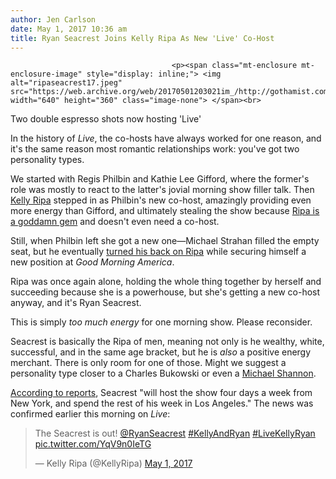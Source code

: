 ```yaml
---
author: Jen Carlson
date: May 1, 2017 10:36 am
title: Ryan Seacrest Joins Kelly Ripa As New 'Live' Co-Host
---
```


	
										<p><span class="mt-enclosure mt-enclosure-image" style="display: inline;"> <img alt="ripaseacrest17.jpeg" src="https://web.archive.org/web/20170501203021im_/http://gothamist.com/attachments/arts_jen/ripaseacrest17.jpeg" width="640" height="360" class="image-none"> </span><br>
<span class="photo_caption">Two double espresso shots now hosting &apos;Live&apos;</span></p>

<p>In the history of <em>Live</em>, the co-hosts have always worked for one reason, and it&apos;s the same reason most romantic relationships work: you&apos;ve got two personality types. </p>

<p>We started with Regis Philbin and Kathie Lee Gifford, where the former&apos;s role was mostly to react to the latter&apos;s jovial morning show filler talk. Then <a href="https://web.archive.org/web/20170501203021/http://gothamist.com/tags/kellyripa">Kelly Ripa</a> stepped in as Philbin&apos;s new co-host, amazingly providing even more energy than Gifford, and ultimately stealing the show because <a href="https://web.archive.org/web/20170501203021/http://gothamist.com/2015/03/12/watch_kelly_ripa_get_ripped_on_broa.php">Ripa is a goddamn gem</a> and doesn&apos;t even need a co-host. </p>

<p>Still, when Philbin left she got a new one&#x2014;Michael Strahan filled the empty seat, but he eventually <a href="https://web.archive.org/web/20170501203021/http://www.vanityfair.com/hollywood/2016/04/kelly-ripa-michael-strahan-abc-live-good-morning-america">turned his back on Ripa</a> while securing himself a new position at <em>Good Morning America</em>. </p>

<p>Ripa was once again alone, holding the whole thing together by herself and succeeding because she is a powerhouse, but she&apos;s getting a new co-host anyway, and it&apos;s Ryan Seacrest. </p>

<p>This is simply <em>too much energy</em> for one morning show.  Please reconsider.</p>

<p>Seacrest is basically the Ripa of men, meaning not only is he wealthy, white, successful, and in the same age bracket, but he is <em>also</em> a positive energy merchant. There is only room for one of those. Might we suggest a personality type closer to a Charles Bukowski or even a <a href="https://web.archive.org/web/20170501203021/http://gothamist.com/tags/michaelshannon">Michael Shannon</a>.</p>

<p><a href="https://web.archive.org/web/20170501203021/http://pagesix.com/2017/05/01/ryan-seacrest-is-kelly-ripas-new-live-co-host/">According to reports</a>, Seacrest &quot;will host the show four days a week from New York, and spend the rest of his week in Los Angeles.&quot; The news was confirmed earlier this morning on <em>Live</em>: </p>

<blockquote class="twitter-video" data-lang="en"><p lang="en" dir="ltr">The Seacrest is out! <a href="https://web.archive.org/web/20170501203021/https://twitter.com/RyanSeacrest">@RyanSeacrest</a> <a href="https://web.archive.org/web/20170501203021/https://twitter.com/hashtag/KellyAndRyan?src=hash">#KellyAndRyan</a> <a href="https://web.archive.org/web/20170501203021/https://twitter.com/hashtag/LiveKellyRyan?src=hash">#LiveKellyRyan</a> <a href="https://web.archive.org/web/20170501203021/https://t.co/YqV9n0IeTG">pic.twitter.com/YqV9n0IeTG</a></p>&#x2014; Kelly Ripa (@KellyRipa) <a href="https://web.archive.org/web/20170501203021/https://twitter.com/KellyRipa/status/859041199960735744">May 1, 2017</a></blockquote>
<script async src="//web.archive.org/web/20170501203021js_/http://platform.twitter.com/widgets.js" charset="utf-8"></script>					
										
									
				